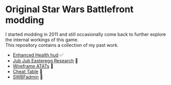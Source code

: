 # Original Star Wars Battlefront modding

I started modding in 2011 and still occasionally come back to further explore the internal workings of this game.  
This repository contains a collection of my past work.

- [Enhanced Health hud](enhanced-health-hud/) ✅
- [Jub Jub Easteregg Research]() 🚫
- [Wireframe ATATs]() 🚫
- [Cheat Table]() 🚫
- [SWBFadmin]() 🚫
